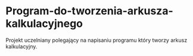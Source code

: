 # Program-do-tworzenia-arkusza-kalkulacyjnego
Projekt uczelniany polegający na napisaniu programu który tworzy arkusz kalkulacyjny.

